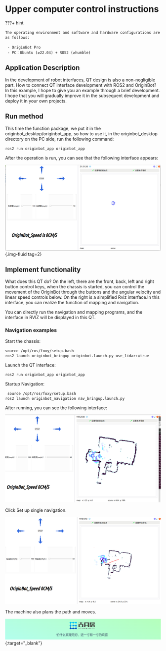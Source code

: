 # **Upper computer control instructions**

???+ hint


	The operating environment and software and hardware configurations are as follows:
	
	 - OriginBot Pro
	 - PC：Ubuntu (≥22.04) + ROS2 (≥humble)




## **Application Description**

 In the development of robot interfaces, QT design is also a non-negligible part. How to connect QT interface development with ROS2 and OriginBot? In this example, I hope to give you an example through a brief development. I hope that you will gradually improve it in the subsequent development and deploy it in your own projects.



## **Run method**

  This time the function package, we put it in the originbot_desktop/originbot_app, so how to use it, in the originbot_desktop directory on the PC side, run the following command:

```
ros2 run originbot_app originbot_app
```

After the operation is run, you can see that the following interface appears:

![Qt1](../../assets/img/hmi/hmi.jpg){.img-fluid tag=2}



## **Implement functionality**

What does this QT do? On the left, there are the front, back, left and right button control keys, when the chassis is started, you can control the movement of the OriginBot through the buttons and the angular velocity and linear speed controls below. On the right is a simplified Rviz interface.In this interface, you can realize the function of mapping and navigation.

You can directly run the navigation and mapping programs, and the interface in RVIZ will be displayed in this QT.

### **Navigation examples**

Start the chassis:

```
source /opt/ros/foxy/setup.bash
ros2 launch originbot_bringup originbot.launch.py use_lidar:=true
```

Launch the QT interface:

```
ros2 run originbot_app originbot_app
```

Startup Navigation:

```
 source /opt/ros/foxy/setup.bash
ros2 launch originbot_navigation nav_bringup.launch.py
```

After running, you can see the following interface:

![demo1](../../assets/img/hmi/demo1.png)

Click Set up single navigation.

![demo2](../../assets/img/hmi/demo2.png)

The machine also plans the path and moves.

[![图片1](../../assets/img/footer.png)](https://www.guyuehome.com/){:target="_blank"}